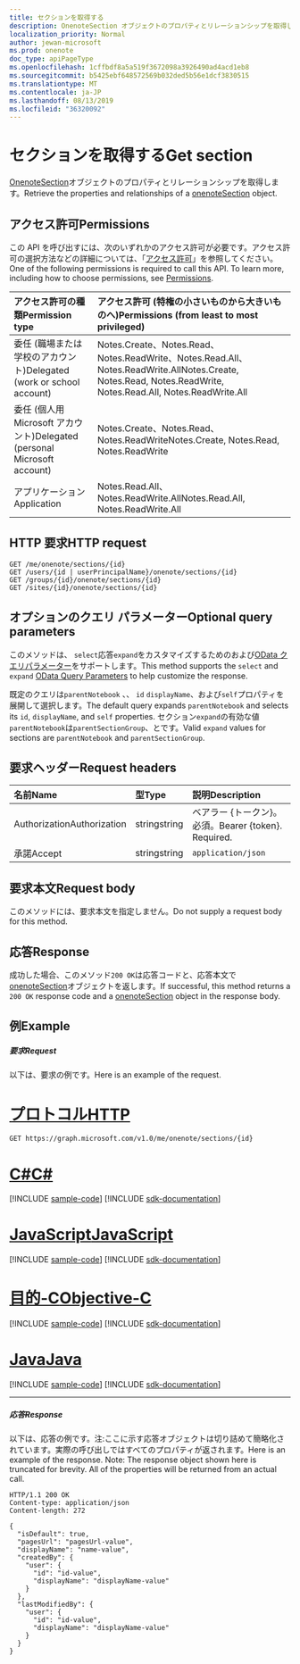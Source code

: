 ```yaml
---
title: セクションを取得する
description: OnenoteSection オブジェクトのプロパティとリレーションシップを取得します。
localization_priority: Normal
author: jewan-microsoft
ms.prod: onenote
doc_type: apiPageType
ms.openlocfilehash: 1cffbdf8a5a519f3672098a3926490ad4acd1eb8
ms.sourcegitcommit: b5425ebf648572569b032ded5b56e1dcf3830515
ms.translationtype: MT
ms.contentlocale: ja-JP
ms.lasthandoff: 08/13/2019
ms.locfileid: "36320092"
---
```

# <a name="get-section"></a><span data-ttu-id="e5a8c-103">セクションを取得する</span><span class="sxs-lookup"><span data-stu-id="e5a8c-103">Get section</span></span>

<span data-ttu-id="e5a8c-104">[OnenoteSection](../resources/section.md)オブジェクトのプロパティとリレーションシップを取得します。</span><span class="sxs-lookup"><span data-stu-id="e5a8c-104">Retrieve the properties and relationships of a [onenoteSection](../resources/section.md) object.</span></span>
## <a name="permissions"></a><span data-ttu-id="e5a8c-105">アクセス許可</span><span class="sxs-lookup"><span data-stu-id="e5a8c-105">Permissions</span></span>
<span data-ttu-id="e5a8c-p101">この API を呼び出すには、次のいずれかのアクセス許可が必要です。アクセス許可の選択方法などの詳細については、「[アクセス許可](/graph/permissions-reference)」を参照してください。</span><span class="sxs-lookup"><span data-stu-id="e5a8c-p101">One of the following permissions is required to call this API. To learn more, including how to choose permissions, see [Permissions](/graph/permissions-reference).</span></span>

|<span data-ttu-id="e5a8c-108">アクセス許可の種類</span><span class="sxs-lookup"><span data-stu-id="e5a8c-108">Permission type</span></span>      | <span data-ttu-id="e5a8c-109">アクセス許可 (特権の小さいものから大きいものへ)</span><span class="sxs-lookup"><span data-stu-id="e5a8c-109">Permissions (from least to most privileged)</span></span>              |
|:--------------------|:---------------------------------------------------------|
|<span data-ttu-id="e5a8c-110">委任 (職場または学校のアカウント)</span><span class="sxs-lookup"><span data-stu-id="e5a8c-110">Delegated (work or school account)</span></span> | <span data-ttu-id="e5a8c-111">Notes.Create、Notes.Read、Notes.ReadWrite、Notes.Read.All、Notes.ReadWrite.All</span><span class="sxs-lookup"><span data-stu-id="e5a8c-111">Notes.Create, Notes.Read, Notes.ReadWrite, Notes.Read.All, Notes.ReadWrite.All</span></span>    |
|<span data-ttu-id="e5a8c-112">委任 (個人用 Microsoft アカウント)</span><span class="sxs-lookup"><span data-stu-id="e5a8c-112">Delegated (personal Microsoft account)</span></span> | <span data-ttu-id="e5a8c-113">Notes.Create、Notes.Read、Notes.ReadWrite</span><span class="sxs-lookup"><span data-stu-id="e5a8c-113">Notes.Create, Notes.Read, Notes.ReadWrite</span></span>    |
|<span data-ttu-id="e5a8c-114">アプリケーション</span><span class="sxs-lookup"><span data-stu-id="e5a8c-114">Application</span></span> | <span data-ttu-id="e5a8c-115">Notes.Read.All、Notes.ReadWrite.All</span><span class="sxs-lookup"><span data-stu-id="e5a8c-115">Notes.Read.All, Notes.ReadWrite.All</span></span> |

## <a name="http-request"></a><span data-ttu-id="e5a8c-116">HTTP 要求</span><span class="sxs-lookup"><span data-stu-id="e5a8c-116">HTTP request</span></span>
<!-- { "blockType": "ignored" } -->
```http
GET /me/onenote/sections/{id}
GET /users/{id | userPrincipalName}/onenote/sections/{id}
GET /groups/{id}/onenote/sections/{id}
GET /sites/{id}/onenote/sections/{id}
```
## <a name="optional-query-parameters"></a><span data-ttu-id="e5a8c-117">オプションのクエリ パラメーター</span><span class="sxs-lookup"><span data-stu-id="e5a8c-117">Optional query parameters</span></span>
<span data-ttu-id="e5a8c-118">このメソッドは、 `select`応答`expand`をカスタマイズするためのおよび[OData クエリパラメーター](https://developer.microsoft.com/graph/docs/concepts/query_parameters)をサポートします。</span><span class="sxs-lookup"><span data-stu-id="e5a8c-118">This method supports the `select` and `expand` [OData Query Parameters](https://developer.microsoft.com/graph/docs/concepts/query_parameters) to help customize the response.</span></span>

<span data-ttu-id="e5a8c-119">既定のクエリは`parentNotebook` 、、 `id` `displayName`、および`self`プロパティを展開して選択します。</span><span class="sxs-lookup"><span data-stu-id="e5a8c-119">The default query expands `parentNotebook` and selects its `id`, `displayName`, and `self` properties.</span></span> <span data-ttu-id="e5a8c-120">セクション`expand`の有効な値`parentNotebook`は`parentSectionGroup`、とです。</span><span class="sxs-lookup"><span data-stu-id="e5a8c-120">Valid `expand` values for sections are `parentNotebook` and `parentSectionGroup`.</span></span>

## <a name="request-headers"></a><span data-ttu-id="e5a8c-121">要求ヘッダー</span><span class="sxs-lookup"><span data-stu-id="e5a8c-121">Request headers</span></span>
| <span data-ttu-id="e5a8c-122">名前</span><span class="sxs-lookup"><span data-stu-id="e5a8c-122">Name</span></span>       | <span data-ttu-id="e5a8c-123">型</span><span class="sxs-lookup"><span data-stu-id="e5a8c-123">Type</span></span> | <span data-ttu-id="e5a8c-124">説明</span><span class="sxs-lookup"><span data-stu-id="e5a8c-124">Description</span></span>|
|:-----------|:------|:----------|
| <span data-ttu-id="e5a8c-125">Authorization</span><span class="sxs-lookup"><span data-stu-id="e5a8c-125">Authorization</span></span>  | <span data-ttu-id="e5a8c-126">string</span><span class="sxs-lookup"><span data-stu-id="e5a8c-126">string</span></span>  | <span data-ttu-id="e5a8c-p103">ベアラー {トークン}。必須。</span><span class="sxs-lookup"><span data-stu-id="e5a8c-p103">Bearer {token}. Required.</span></span> |
| <span data-ttu-id="e5a8c-129">承諾</span><span class="sxs-lookup"><span data-stu-id="e5a8c-129">Accept</span></span> | <span data-ttu-id="e5a8c-130">string</span><span class="sxs-lookup"><span data-stu-id="e5a8c-130">string</span></span> | `application/json` |

## <a name="request-body"></a><span data-ttu-id="e5a8c-131">要求本文</span><span class="sxs-lookup"><span data-stu-id="e5a8c-131">Request body</span></span>
<span data-ttu-id="e5a8c-132">このメソッドには、要求本文を指定しません。</span><span class="sxs-lookup"><span data-stu-id="e5a8c-132">Do not supply a request body for this method.</span></span>

## <a name="response"></a><span data-ttu-id="e5a8c-133">応答</span><span class="sxs-lookup"><span data-stu-id="e5a8c-133">Response</span></span>

<span data-ttu-id="e5a8c-134">成功した場合、このメソッド`200 OK`は応答コードと、応答本文で[onenoteSection](../resources/section.md)オブジェクトを返します。</span><span class="sxs-lookup"><span data-stu-id="e5a8c-134">If successful, this method returns a `200 OK` response code and a [onenoteSection](../resources/section.md) object in the response body.</span></span>
## <a name="example"></a><span data-ttu-id="e5a8c-135">例</span><span class="sxs-lookup"><span data-stu-id="e5a8c-135">Example</span></span>
##### <a name="request"></a><span data-ttu-id="e5a8c-136">要求</span><span class="sxs-lookup"><span data-stu-id="e5a8c-136">Request</span></span>
<span data-ttu-id="e5a8c-137">以下は、要求の例です。</span><span class="sxs-lookup"><span data-stu-id="e5a8c-137">Here is an example of the request.</span></span>

# <a name="httptabhttp"></a>[<span data-ttu-id="e5a8c-138">プロトコル</span><span class="sxs-lookup"><span data-stu-id="e5a8c-138">HTTP</span></span>](#tab/http)
<!-- {
  "blockType": "request",
  "name": "get_section"
}-->
```http
GET https://graph.microsoft.com/v1.0/me/onenote/sections/{id}
```
# <a name="ctabcsharp"></a>[<span data-ttu-id="e5a8c-139">C#</span><span class="sxs-lookup"><span data-stu-id="e5a8c-139">C#</span></span>](#tab/csharp)
[!INCLUDE [sample-code](../includes/snippets/csharp/get-section-csharp-snippets.md)]
[!INCLUDE [sdk-documentation](../includes/snippets/snippets-sdk-documentation-link.md)]

# <a name="javascripttabjavascript"></a>[<span data-ttu-id="e5a8c-140">JavaScript</span><span class="sxs-lookup"><span data-stu-id="e5a8c-140">JavaScript</span></span>](#tab/javascript)
[!INCLUDE [sample-code](../includes/snippets/javascript/get-section-javascript-snippets.md)]
[!INCLUDE [sdk-documentation](../includes/snippets/snippets-sdk-documentation-link.md)]

# <a name="objective-ctabobjc"></a>[<span data-ttu-id="e5a8c-141">目的-C</span><span class="sxs-lookup"><span data-stu-id="e5a8c-141">Objective-C</span></span>](#tab/objc)
[!INCLUDE [sample-code](../includes/snippets/objc/get-section-objc-snippets.md)]
[!INCLUDE [sdk-documentation](../includes/snippets/snippets-sdk-documentation-link.md)]

# <a name="javatabjava"></a>[<span data-ttu-id="e5a8c-142">Java</span><span class="sxs-lookup"><span data-stu-id="e5a8c-142">Java</span></span>](#tab/java)
[!INCLUDE [sample-code](../includes/snippets/java/get-section-java-snippets.md)]
[!INCLUDE [sdk-documentation](../includes/snippets/snippets-sdk-documentation-link.md)]

---

##### <a name="response"></a><span data-ttu-id="e5a8c-143">応答</span><span class="sxs-lookup"><span data-stu-id="e5a8c-143">Response</span></span>
<span data-ttu-id="e5a8c-p104">以下は、応答の例です。注:ここに示す応答オブジェクトは切り詰めて簡略化されています。実際の呼び出しではすべてのプロパティが返されます。</span><span class="sxs-lookup"><span data-stu-id="e5a8c-p104">Here is an example of the response. Note: The response object shown here is truncated for brevity. All of the properties will be returned from an actual call.</span></span>
<!-- {
  "blockType": "response",
  "truncated": true,
  "@odata.type": "microsoft.graph.onenoteSection"
} -->
```http
HTTP/1.1 200 OK
Content-type: application/json
Content-length: 272

{
  "isDefault": true,
  "pagesUrl": "pagesUrl-value",
  "displayName": "name-value",
  "createdBy": {
    "user": {
      "id": "id-value",
      "displayName": "displayName-value"
    }
  },
  "lastModifiedBy": {
    "user": {
      "id": "id-value",
      "displayName": "displayName-value"
    }
  }
}
```

<!-- uuid: 8fcb5dbc-d5aa-4681-8e31-b001d5168d79
2015-10-25 14:57:30 UTC -->
<!-- {
  "type": "#page.annotation",
  "description": "Get section",
  "keywords": "",
  "section": "documentation",
  "tocPath": "",
  "suppressions": [
  ]
}-->
